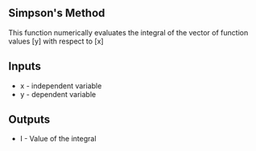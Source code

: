 ## Simpson's Method ## 
This function numerically evaluates the integral of the vector 
of function values [y] with respect to [x]
## Inputs ##
- x - independent variable
- y - dependent variable
## Outputs ##
- I - Value of the integral
